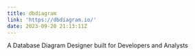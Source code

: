 ```yaml
---
title: dbdiagram
link: 'https://dbdiagram.io/'
date: 2023-09-28 21:13:11Z
---
```


A Database Diagram Designer built for Developers and Analysts
